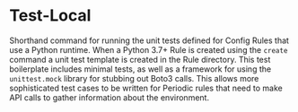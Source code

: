 # Test-Local

Shorthand command for running the unit tests defined for Config Rules
that use a Python runtime. When a Python 3.7+ Rule is created using the
`create` command a unit test template is created in the Rule directory.
This test boilerplate includes minimal tests, as well as a framework for
using the `unittest.mock` library for stubbing out Boto3 calls. This
allows more sophisticated test cases to be written for Periodic rules
that need to make API calls to gather information about the environment.
